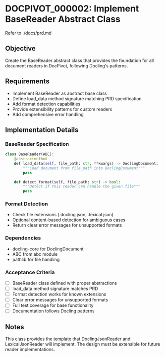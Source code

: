 # DOCPIVOT_000002: Implement BaseReader Abstract Class

Refer to ./docs/prd.md

## Objective

Create the BaseReader abstract class that provides the foundation for all document readers in DocPivot, following Docling's patterns.

## Requirements

- Implement BaseReader as abstract base class
- Define load_data method signature matching PRD specification
- Add format detection capabilities
- Provide extensibility patterns for custom readers
- Add comprehensive error handling

## Implementation Details

### BaseReader Specification
```python
class BaseReader(ABC):
    @abstractmethod
    def load_data(self, file_path: str, **kwargs) -> DoclingDocument:
        """Load document from file_path into DoclingDocument"""
        pass
    
    def detect_format(self, file_path: str) -> bool:
        """Detect if this reader can handle the given file"""
        pass
```

### Format Detection
- Check file extensions (.docling.json, .lexical.json)
- Optional content-based detection for ambiguous cases
- Return clear error messages for unsupported formats

### Dependencies
- docling-core for DoclingDocument
- ABC from abc module
- pathlib for file handling

### Acceptance Criteria

- [ ] BaseReader class defined with proper abstractions
- [ ] load_data method signature matches PRD
- [ ] Format detection works for known extensions
- [ ] Clear error messages for unsupported formats
- [ ] Full test coverage for base functionality
- [ ] Documentation follows Docling patterns

## Notes

This class provides the template that DoclingJsonReader and LexicalJsonReader will implement. The design must be extensible for future reader implementations.